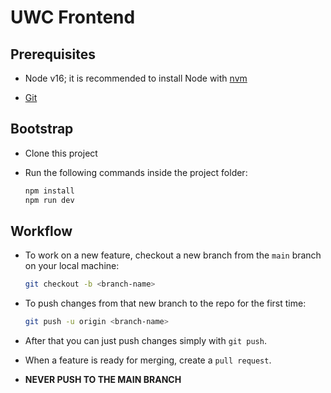 # UWC Frontend

## Prerequisites

- Node v16; it is recommended to install Node with [nvm](https://www.freecodecamp.org/news/node-version-manager-nvm-install-guide/)

- [Git](https://git-scm.com/book/en/v2/Getting-Started-Installing-Git)

## Bootstrap

- Clone this project

- Run the following commands inside the project folder:
	```bash
	npm install
	npm run dev
	```

## Workflow

- To work on a new feature, checkout a new branch from the `main` branch on your local machine:
	```bash
	git checkout -b <branch-name>
	```

- To push changes from that new branch to the repo for the first time:
	```bash
	git push -u origin <branch-name>
	```

- After that you can just push changes simply with `git push`.

- When a feature is ready for merging, create a `pull request`.

- __NEVER PUSH TO THE MAIN BRANCH__
